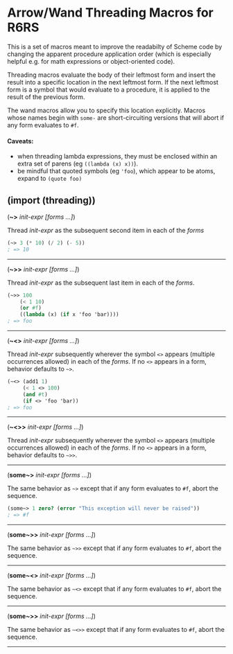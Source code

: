 Arrow/Wand Threading Macros for R6RS
====================================

This is a set of macros meant to improve the readabilty of Scheme code by
changing the apparent procedure application order (which is especially helpful
e.g. for math expressions or object-oriented code).

Threading macros evaluate the body of their leftmost form and insert the result
into a specific location in the next leftmost form. If the next leftmost form is
a symbol that would evaluate to a procedure, it is applied to the result of the
previous form.

The wand macros allow you to specify this location explicitly. Macros whose
names begin with `some-` are short-circuiting versions that will abort if any
form evaluates to `#f`.

#### Caveats:
* when threading lambda expressions, they must be enclosed within an extra set
  of parens (eg `((lambda (x) x))`).
* be mindful that quoted symbols (eg `'foo`), which appear to be atoms, expand
  to `(quote foo)`

## (import (threading))
(**~>** *init-expr [forms ...]*)

Thread *init-expr* as the subsequent second item in each of the *forms*

```scheme
(~> 3 (* 10) (/ 2) (- 5))
; => 10
```
---
(**~>>** *init-expr [forms ...]*)

Thread *init-expr* as the subsequent last item in each  of the *forms*.

```scheme
(~>> 100
    (< 1 10)
    (or #f)
    ((lambda (x) (if x 'foo 'bar))))
; => foo
```
---
(**~<>** *init-expr [forms ...]*)

Thread *init-expr* subsequently wherever the symbol `<>` appears (multiple
occurrences allowed) in each of the *forms*. If no `<>` appears in a form,
behavior defaults to `~>`.

```scheme
(~<> (add1 1)
     (< 1 <> 100)
     (and #t)
     (if <> 'foo 'bar))
; => foo
```
---
(**~<>>** *init-expr [forms ...]*)

Thread *init-expr* subsequently wherever the symbol `<>` appears (multiple
occurrences allowed) in each of the *forms*. If no `<>` appears in a form,
behavior defaults to `~>>`.

---
(**some~>** *init-expr [forms ...]*)

The same behavior as `~>` except that if any form evaluates to `#f`, abort the
sequence.

```scheme
(some~> 1 zero? (error "This exception will never be raised"))
; => #f
```
---
(**some~>>** *init-expr [forms ...]*)

The same behavior as `~>>` except that if any form evaluates to `#f`, abort the
sequence.

---
(**some~<>** *init-expr [forms ...]*)

The same behavior as `~<>` except that if any form evaluates to `#f`, abort the
sequence.

---
(**some~>>** *init-expr [forms ...]*)

The same behavior as `~<>>` except that if any form evaluates to `#f`, abort the
sequence.

---
